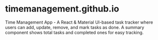 # timemanagement.github.io
Time Management App - A React &amp; Material UI-based task tracker where users can add, update, remove, and mark tasks as done. A summary component shows total tasks and completed ones for easy tracking.
